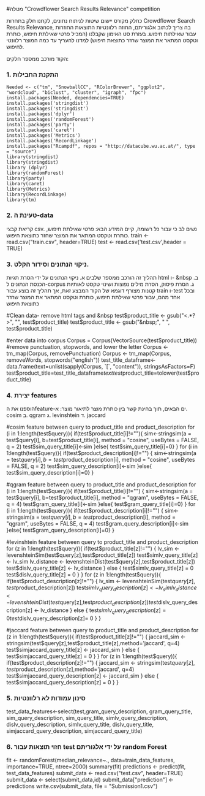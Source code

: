 ﻿#מטלה "Crowdflower Search Results Relevance" competition

כחלק מקורס יישום שיטות לניתוח נתונים, לקחנו חלק בתחרות Crowdflower Search Results Relevance, בה צריך לכתוב אלגוריתם, החוזה רלוונטיות התוצאות החוזרות עבור שאילתות חיפוש. 
בעזרת סט האימון שקבלנו (המכיל פרטי שאילתת חיפוש, כותרת וטקסט המתאר את המוצר שחזר כתוצאת חיפוש) למדנו להעריך עד כמה המוצר רלוונטי לחיפוש.

הקוד מורכב ממספר חלקים: 

### 1. התקנת החבילות
`````
Needed <- c("tm", "SnowballCC", "RColorBrewer", "ggplot2", "wordcloud", "biclust", "cluster", "igraph", "fpc")
install.packages(Needed, dependencies=TRUE)   
install.packages('stringdist')
install.packages('stringdist')
install.packages('dplyr')
install.packages('randomForest')
install.packages('party')
install.packages('caret')
install.packages('Metrics')
install.packages('RecordLinkage')
install.packages("Rcampdf", repos = "http://datacube.wu.ac.at/", type = "source") 
library(stringdist)
library(stringdist)
library (dplyr)
library(randomForest)
library(party)
library(caret)
library(Metrics)
library(RecordLinkage)
library(tm)   
`````
### 2. טעינת ה-data
קריאת קבצי csv. נשים לב כי עבור כל רשומה, קיים המידע הבא: פרטי שאילתת חיפוש, כותרת וטקסט המתאר את המוצר שחזר כתוצאת חיפוש.
train <- read.csv("train.csv", header=TRUE)
test <- read.csv('test.csv',header = TRUE)


### 3. ניקוי הנתונים וסידור הקלט.
תהליך זה הורכב ממספר שלבים
א. ניקוי הנתונים על ידי הסרת תגיות html  ו- &nbsp
ב. הכנסת הנתונים ל-corpus
ג. הסרת פיסוק, הסרת מילים נפוצות ושינוי טקסט לאותיות קטנות
מצורף דוגמא של הקוד המבצע זאת, אך תהליך זה בוצע עבור train ו-test ובכל אחד מהם, עבור פרטי שאילתת חיפוש, כותרת וטקסט המתאר את המוצר שחזר כתוצאת חיפוש

#Clean data- remove html tags and &nbsp
test$product_title <-  gsub("<.*?>", "", test$product_title) 
test$product_title <-  gsub("&nbsp;", " ", test$product_title)

#enter data into corpus
Corpus = Corpus(VectorSource(test$product_title)) 
#remove punctuation, stopwords, and lower the letter
Corpus <- tm_map(Corpus, removePunctuation)  
Corpus <- tm_map(Corpus, removeWords, stopwords("english"))   
test_title_dataframe<-data.frame(text=unlist(sapply(Corpus, `[`, "content")), stringsAsFactors=F)
test$product_title=test_title_dataframe$text
test$product_title=tolower(test$product_title)


### 4. יצירת features
הוספנו את הfeature-ים הבאים, תוך בחינת קשר בין כותרת מוצר לתיאור מוצר:
א. cosim 
ב. qgram
ג. levinshtein
ד. jaccard

#cosim feature between query to product_title and product_description
for (i in 1:length(test$query)){
  if(test$product_title[i]!=""){
    sim<-stringsim(a = test$query[i], b=test$product_title[i], method = "cosine", useBytes = FALSE, q = 2)
    test$sim_query_title[i]<-sim
  }else{
    test$sim_query_title[i]=0}
}
for (i in 1:length(test$query)){
  if(test$product_description[i]!="")
  { 
    sim<-stringsim(a = test$query[i], b=test$product_description[i], method = "cosine", useBytes = FALSE, q = 2)
    test$sim_query_description[i]<-sim
  }else{
    test$sim_query_description[i]=0}
}

#qgram feature between query to product_title and product_description
for (i in 1:length(test$query)){
  if(test$product_title[i]!="")
  {
    sim<-stringsim(a = test$query[i], b=test$product_title[i], method = "qgram", useBytes = FALSE, q = 4)
    test$gram_query_title[i]<-sim
  }else{
    test$gram_query_title[i]=0}
}
for (i in 1:length(test$query)){
  if(test$product_description[i]!="")
  { 
    sim<-stringsim(a = test$query[i], b=test$product_description[i], method = "qgram", useBytes = FALSE, q = 4)
    test$gram_query_description[i]<-sim
  }else{
    test$gram_query_description[i]=0}
}


#levinshtein feature between query to product_title and product_description
for (z in 1:length(test$query)){ 
  if(test$product_title[z]!="")
  {
    lv_sim <- levenshteinSim(test$query[z],test$product_title[z])
    test$simlv_query_title[z] <- lv_sim
    lv_distance <- levenshteinDist(test$query[z],test$product_title[z])
    test$dislv_query_title[z] <- lv_distance
  }
  else
  {
    test$simlv_query_title[z] = 0
    test$dislv_query_title[z] = 0
  }
} 
for (z in 1:length(test$query)){ 
  if(test$product_description[z]!="")
  {
    lv_sim <- levenshteinSim(test$query[z],test$product_description[z])
    test$simlv_query_description[z] <- lv_sim
    lv_distance <- levenshteinDist(test$query[z],test$product_description[z])
    test$dislv_query_description[z] <- lv_distance
  }
  else
  {
    test$simlv_query_description[z] = 0
    test$dislv_query_description[z]= 0
  }
} 

#jaccard feature between query to product_title and product_description
for (z in 1:length(test$query)){ 
  if(test$product_title[z]!="")
  {
    jaccard_sim <- stringsim(test$query[z],test$product_title[z],method='jaccard', q=4)
    test$simjaccard_query_title[z] <- jaccard_sim
  }
  else
  {
    test$simjaccard_query_title[z] = 0
  }
} 
for (z in 1:length(test$query)){ 
  if(test$product_description[z]!="")
  {
    jaccard_sim <- stringsim(test$query[z],test$product_description[z],method='jaccard', q=4)
    test$simjaccard_query_description[z] <- jaccard_sim
  }
  else
  {
    test$simjaccard_query_description[z] = 0
  }
} 

### 5. סינון עמודות לא רלוונטיות
test_data_features<-select(test,gram_query_description, gram_query_title, sim_query_description, sim_query_title,
                   simlv_query_description, dislv_query_description, simlv_query_title, dislv_query_title,
                   simjaccard_query_description, simjaccard_query_title)


### 6. חזוי תוצאות עבור test על ידי אלגוריתם random Forest
fit <- randomForest(median_relevance~., data=train_data_features, importance=TRUE, ntree=2000)
summary(fit)
predictions <- predict(fit, test_data_features)
submit_data <- read.csv("test.csv", header=TRUE)
submit_data <- select(submit_data,id)
submit_data["prediction"] <- predictions
write.csv(submit_data, file = "Submission1.csv")












